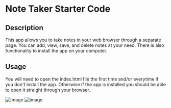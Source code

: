 # Note Taker Starter Code

## Description
This app allows you to take notes in your web browser through a separate page. You can add, view, save, and delete notes at your need. There is also functionality to install the app on your computer.

## Usage
You will need to open the index.html file the first time and/or everytime if you don't install the app. Otherwise if the app is installed you should be able to open it straight through your browser.

![image](https://github.com/CharlieGarvin/Note-taker/assets/119140410/d0a1e196-0e60-41e9-9b08-8e342986b256)
![image](https://github.com/CharlieGarvin/Note-taker/assets/119140410/4fe263fa-cb8d-4b2b-aef3-dd4de348d629)
